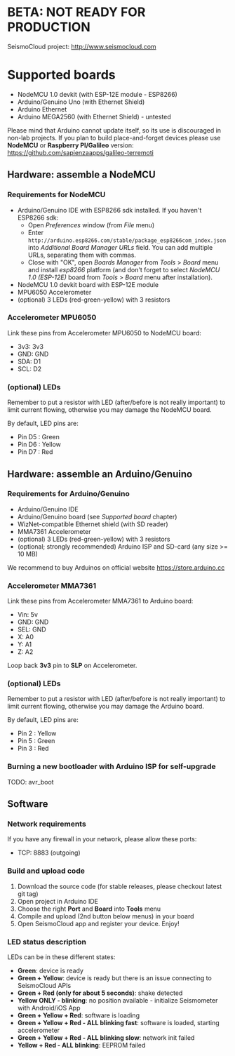 # BETA: NOT READY FOR PRODUCTION

SeismoCloud project: http://www.seismocloud.com

# Supported boards

* NodeMCU 1.0 devkit (with ESP-12E module - ESP8266)
* Arduino/Genuino Uno (with Ethernet Shield)
* Arduino Ethernet
* Arduino MEGA2560 (with Ethernet Shield) - untested

Please mind that Arduino cannot update itself, so its use is discouraged in non-lab projects. If you plan to build place-and-forget devices please use **NodeMCU** or **Raspberry PI/Galileo** version: https://github.com/sapienzaapps/galileo-terremoti

## Hardware: assemble a NodeMCU

### Requirements for NodeMCU

* Arduino/Genuino IDE with ESP8266 sdk installed. If you haven't ESP8266 sdk:
	* Open *Preferences* window (from *File* menu)
	* Enter `http://arduino.esp8266.com/stable/package_esp8266com_index.json` into *Additional Board Manager URLs* field. You can add multiple URLs, separating them with commas.
	* Close with "OK", open *Boards Manager* from *Tools* > *Board* menu and install *esp8266* platform (and don't forget to select *NodeMCU 1.0 (ESP-12E)* board from *Tools* > *Board* menu after installation).
* NodeMCU 1.0 devkit board with ESP-12E module
* MPU6050 Accelerometer
* (optional) 3 LEDs (red-green-yellow) with 3 resistors

### Accelerometer MPU6050

Link these pins from Accelerometer MPU6050 to NodeMCU board:

* 3v3: 3v3
* GND: GND
* SDA: D1
* SCL: D2

### (optional) LEDs

Remember to put a resistor with LED (after/before is not really important) to limit
current flowing, otherwise you may damage the NodeMCU board.

By default, LED pins are:

* Pin D5 : Green
* Pin D6 : Yellow
* Pin D7 : Red

## Hardware: assemble an Arduino/Genuino

### Requirements for Arduino/Genuino

* Arduino/Genuino IDE
* Arduino/Genuino board (see *Supported board* chapter)
* WizNet-compatible Ethernet shield (with SD reader)
* MMA7361 Accelerometer
* (optional) 3 LEDs (red-green-yellow) with 3 resistors
* (optional; strongly recommended) Arduino ISP and SD-card (any size >= 10 MB)

We recommend to buy Arduinos on official website https://store.arduino.cc

### Accelerometer MMA7361

Link these pins from Accelerometer MMA7361 to Arduino board:

* Vin: 5v
* GND: GND
* SEL: GND
* X: A0
* Y: A1
* Z: A2

Loop back **3v3** pin to **SLP** on Accelerometer.

### (optional) LEDs

Remember to put a resistor with LED (after/before is not really important) to limit
current flowing, otherwise you may damage the Arduino board.

By default, LED pins are:

* Pin 2 : Yellow
* Pin 5 : Green
* Pin 3 : Red

### Burning a new bootloader with Arduino ISP for self-upgrade

TODO: avr_boot

## Software

### Network requirements

If you have any firewall in your network, please allow these ports:

* TCP: 8883 (outgoing)

### Build and upload code

1. Download the source code (for stable releases, please checkout latest git tag)
2. Open project in Arduino IDE
3. Choose the right **Port** and **Board** into **Tools** menu
4. Compile and upload (2nd button below menus) in your board
5. Open SeismoCloud app and register your device. Enjoy!

### LED status description

LEDs can be in these different states:

* **Green**: device is ready
* **Green + Yellow**: device is ready but there is an issue connecting to SeismoCloud APIs
* **Green + Red (only for about 5 seconds)**: shake detected
* **Yellow ONLY - blinking**: no position available - initialize Seismometer with Android/iOS App
* **Green + Yellow + Red**: software is loading
* **Green + Yellow + Red - ALL blinking fast**: software is loaded, starting accelerometer
* **Green + Yellow + Red - ALL blinking slow**: network init failed
* **Yellow + Red - ALL blinking**: EEPROM failed
